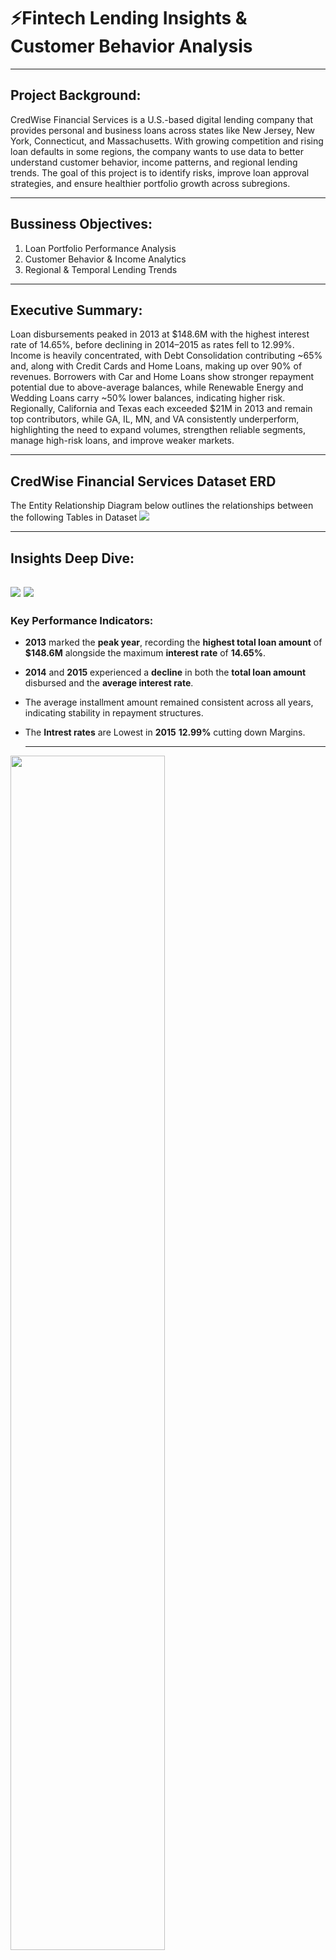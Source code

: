 # ⚡Fintech Lending Insights & Customer Behavior Analysis

---

## Project Background:
CredWise Financial Services is a U.S.-based digital lending company that provides personal and business loans across states like New Jersey, New York, Connecticut, and Massachusetts. With growing competition and rising loan defaults in some regions, the company wants to use data to better understand customer behavior, income patterns, and regional lending trends. The goal of this project is to identify risks, improve loan approval strategies, and ensure healthier portfolio growth across subregions.

---

## Bussiness Objectives:
1. Loan Portfolio Performance Analysis
2. Customer Behavior & Income Analytics
3. Regional & Temporal Lending Trends

---

## Executive Summary:
Loan disbursements peaked in 2013 at $148.6M with the highest interest rate of 14.65%, before declining in 2014–2015 as rates fell to 12.99%. Income is heavily concentrated, with Debt Consolidation contributing ~65% and, along with Credit Cards and Home Loans, making up over 90% of revenues. Borrowers with Car and Home Loans show stronger repayment potential due to above-average balances, while Renewable Energy and Wedding Loans carry ~50% lower balances, indicating higher risk. Regionally, California and Texas each exceeded $21M in 2013 and remain top contributors, while GA, IL, MN, and VA consistently underperform, highlighting the need to expand volumes, strengthen reliable segments, manage high-risk loans, and improve weaker markets.

---

## CredWise Financial Services Dataset ERD
 The Entity Relationship Diagram below outlines the relationships between the following Tables in Dataset
 ![](https://github.com/Pranshul-cloud/Fintech-Lending-Insights-Customer-Behavior-Analysis/blob/main/Img/ERD.png)


---

## Insights Deep Dive:

![](https://github.com/Pranshul-cloud/Fintech-Lending-Insights-Customer-Behavior-Analysis/blob/main/Img/loan_portfolio_performance.pivot)
![](https://github.com/Pranshul-cloud/Fintech-Lending-Insights-Customer-Behavior-Analysis/blob/main/Img/loan_portfolio_performance.visual)
-
### Key Performance Indicators:
* **2013** marked the **peak year**, recording the **highest total loan amount** of **$148.6M** alongside the maximum **interest rate** of **14.65%**.
* **2014** and **2015** experienced a **decline** in both the **total loan amount** disbursed and the **average interest rate**.
* The average installment amount remained consistent across all years, indicating stability in repayment structures.
* The **Intrest rates** are Lowest in **2015** **12.99%** cutting down Margins.

  ---

<img src="https://github.com/Pranshul-cloud/Fintech-Lending-Insights-Customer-Behavior-Analysis/blob/main/Img/Customer_behaviour_income_analytics.pivot" width="70%">

<img src="https://github.com/Pranshul-cloud/Fintech-Lending-Insights-Customer-Behavior-Analysis/blob/main/Img/customer_behaviour_income_analytics.visual" width="80%">



### Key Performance Indicators:
* Individuals taking loans for **Debt Consolidation**, **Credit Cards**, and **Home-related purposes**  account for the **majority** of loan-linked income. Together, these categories represent over **90%** of the **total annual income**, with **Debt Consolidation** alone contributing nearly **65%**.
* **Average Current Balance** of indivisuals with  **Cars** & **Home Loans** are slightly Higher than the average which shows Higher possibility of Loan payment on Time.
* **Average Current Balance** of indivisuals with **Renewable energy** & **Wedding Loans** is nearly half of the average which shows Lower possibility of Loan payment on Time.

 ---
 
<img src="https://github.com/Pranshul-cloud/Fintech-Lending-Insights-Customer-Behavior-Analysis/blob/main/Img/Regional_yearly_lending_trends.pivot" width="90%">

<img src="https://github.com/Pranshul-cloud/Fintech-Lending-Insights-Customer-Behavior-Analysis/blob/main/Img/regional_yearly-lending_trends.visual" width="80%">



### Key Performance Indicators:
* **CA** and **TX** consistently have the **highest** values across all years, **peaking** in **2013** with over **$21 million** each. They are the top contributors among the top **10 states**.
* Almost all states saw a significant spike in **2013**, indicating a strong growth year compared to **2012**, **2014**, and **2015**. For example, **CA** went from **$6M** in **2012** to **$21M** in **2013**.
* After the **2013 peak**, **revenues** declined in **2014** and **2015** for all states. This may indicate market saturation or external factors affecting revenue.
* **GA**, **IL**, **MN**, **VA** consistently have the **lowest figures**, even during the **2013 peak**. These could be target states for performance improvement initiatives.

  ---

  ## Recomendations:

**1**  **Loan Portfolio Performance Analysis**
   Since 2015 showed the lowest interest rates (12.99%) and declining loan disbursements, the Company should focus on improving loan volume rather than depending on higher      margins.This can be donw by:
-  Expanding Credit Outreach.
-  Introducing Introducing differentiated loan products(Education Loans , SME Loans).
-  Strengthening customer acquisition through partnerships and digital channels.

**2** **Customer Behavior & Income Analytics**
* Since Debt Consolidation, Credit Cards, and Home Loans contribute >90% of loan-linked income, continue prioritizing these categories with tailored products, competitive rates, and targeted marketing.
*  Leverage reliable segments: Borrowers with Car & Home Loans show stronger repayment potential; offer pre-approved top-up loans or cross-sell products (insurance, investments) to maximize wallet share.
*  Manage high-risk segments: Borrowers with Renewable Energy & Wedding Loans have lower balances, indicating higher default risk; tighten credit checks, limit exposure, or apply higher risk premiums.


**3** **Regional & Temporal Lending Trends**
* Maintain strong focus on California and Texas, which consistently lead revenues. Consider loyalty programs, premium products, or expanded distribution to sustain dominance and prevent competitor entry.
* Launch performance improvement initiatives such as localized marketing, partnerships, or customized loan/credit products to unlock untapped potential in these lagging regions.
* Analyze drivers behind the 2013 surge (policy changes, promotions, economic trends). Replicating those success factors could help revive growth in 2014–2015 levels.

---
* Check the [raw data](https://github.com/Pranshul-cloud/Fintech-Lending-Insights-Customer-Behavior-Analysis/blob/main/data.csv)
* Check the [SQL Query:](https://github.com/Pranshul-cloud/Fintech-Lending-Insights-Customer-Behavior-Analysis/blob/main/loan_analysis.sql)
* Check the Jypyter notebook for [Python codes:](https://github.com/Pranshul-cloud/Fintech-Lending-Insights-Customer-Behavior-Analysis/blob/main/loan_analysis.ipynb)

                            
